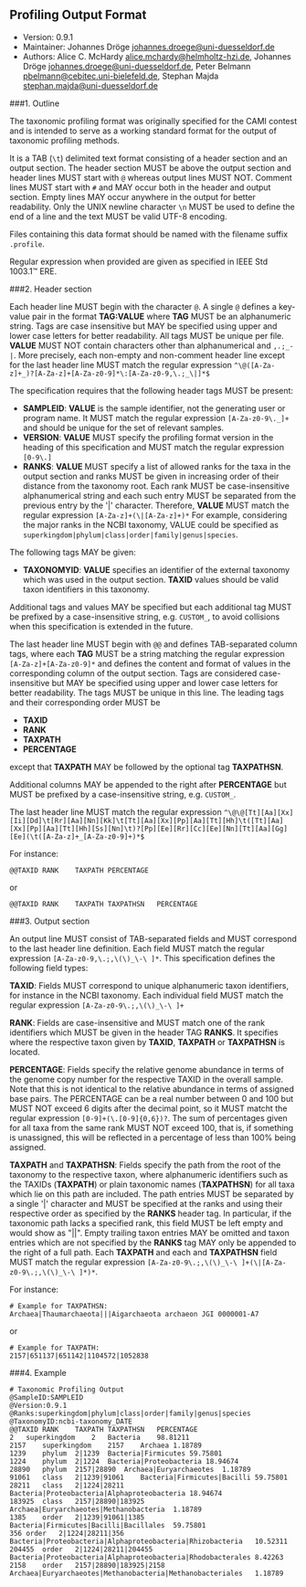 ## Profiling Output Format 

  * Version:    0.9.1
  * Maintainer: Johannes Dröge <johannes.droege@uni-duesseldorf.de>
  * Authors:    Alice C. McHardy <alice.mchardy@helmholtz-hzi.de>,  Johannes Dröge <johannes.droege@uni-duesseldorf.de>, Peter Belmann <pbelmann@cebitec.uni-bielefeld.de>, Stephan Majda <stephan.majda@uni-duesseldorf.de>

###1. Outline

The taxonomic profiling format was originally specified for the CAMI contest
and is intended to serve as a working standard format for the output of
taxonomic profiling methods.

It is a TAB (`\t`) delimited text format consisting of a header section and an
output section. The header section MUST be above the output section and header
lines MUST start with `@` whereas output lines MUST NOT. Comment lines MUST
start with `#` and MAY occur both in the header and output section. Empty lines
MAY occur anywhere in the output for better readability. Only the UNIX newline
character `\n` MUST be used to define the end of a line and the text MUST be
valid UTF-8 encoding.

Files containing this data format should be named with the filename suffix `.profile`.

Regular expression when provided are given as specified in IEEE Std 1003.1™ ERE.

###2. Header section

Each header line MUST begin with the character `@`. A single `@` defines a
key-value pair in the format **TAG:VALUE** where **TAG** MUST be an
alphanumeric string. Tags are case insensitive but MAY be specified using upper
and lower case letters for better readability. All tags MUST be unique per file.
 **VALUE** MUST NOT contain characters other than alphanumerical and `,.;_-|`.
More precisely, each non-empty and non-comment header line except for the last
header line MUST match the regular expression `^\@([A-Za-z]+_)?[A-Za-z]+[A-Za-z0-9]*\:[A-Za-z0-9,\.;_\|]*$`

The specification requires that the following header tags MUST be present:

  * **SAMPLEID**: **VALUE** is the sample identifier, not the generating user or
  program name. It MUST match the regular expression `[A-Za-z0-9\._]+` and should
  be unique for the set of relevant samples.
  * **VERSION**: **VALUE** MUST specify the profiling format version in the heading
  of this specification and MUST match the regular expression `[0-9\.]`
  * **RANKS**: **VALUE** MUST specify a list of allowed ranks for the
  taxa in the output section and ranks MUST be given in increasing order of their
  distance from the taxonomy root. Each rank MUST be case-insensitive alphanumerical
  string and each such entry MUST be separated from the previous entry by the '|'
  character. Therefore, **VALUE** MUST match the regular expression `[A-Za-z]+(\|[A-Za-z]+)*`
  For example, considering the major ranks in the NCBI taxonomy, VALUE could be
  specified as `superkingdom|phylum|class|order|family|genus|species`.

The following tags MAY be given:

  * **TAXONOMYID**: **VALUE** specifies an identifier of the external taxonomy
  which was used in the output section. **TAXID** values should be valid
  taxon identifiers in this taxonomy.
  
Additional tags and values MAY be specified but each additional tag MUST be
prefixed by a case-insensitive string, e.g. `CUSTOM_`, to avoid collisions when
this specification is extended in the future.

The last header line MUST begin with `@@` and defines TAB-separated column tags,
where each **TAG** MUST be a string matching the regular expression
`[A-Za-z]+[A-Za-z0-9]*` and defines the content and format of values in the
corresponding column of the output section. Tags are considered case-insensitive
but MAY be specified using upper and lower case letters for better readability.
The tags MUST be unique in this line. The leading tags and their corresponding
order MUST be

  * **TAXID**
  * **RANK**
  * **TAXPATH**
  * **PERCENTAGE**

except that **TAXPATH** MAY be followed by the optional tag **TAXPATHSN**.

Additional columns MAY be appended to the right after **PERCENTAGE** but MUST be
prefixed by a case-insensitive string, e.g. `CUSTOM_`.

The last header line MUST match the regular expression `^\@\@[Tt][Aa][Xx][Ii][Dd]\t[Rr][Aa][Nn][Kk]\t[Tt][Aa][Xx][Pp][Aa][Tt][Hh]\t([Tt][Aa][Xx][Pp][Aa][Tt][Hh][Ss][Nn]\t)?[Pp][Ee][Rr][Cc][Ee][Nn][Tt][Aa][Gg][Ee](\t([A-Za-z]+_[A-Za-z0-9]+)*$`

For instance:

    @@TAXID	RANK	TAXPATH	PERCENTAGE

or

    @@TAXID	RANK	TAXPATH	TAXPATHSN	PERCENTAGE

###3. Output section

An output line MUST consist of TAB-separated fields and MUST correspond to
the last header line definition. Each field MUST match the regular expression
`[A-Za-z0-9,\.;,\(\)_\-\ ]*`. This specification defines the following field types:

**TAXID**: Fields MUST correspond to unique alphanumeric taxon identifiers,
for instance in the NCBI taxonomy. Each individual field MUST match the
regular expression `[A-Za-z0-9\.;,\(\)_\-\ ]+`

**RANK**: Fields are case-insensitive and MUST match one of the rank identifiers
which MUST be given in the header TAG **RANKS**. It specifies where the respective
taxon given by **TAXID**, **TAXPATH** or **TAXPATHSN** is located.

**PERCENTAGE**: Fields specify the relative genome abundance in terms of the
genome copy number for the respective TAXID in the overall sample. Note that this
is not identical to the relative abundance in terms of assigned base pairs.
The PERCENTAGE can be a real number between 0 and 100 but MUST NOT exceed 6 digits
after the decimal point, so it MUST matcht the regular expression
`[0-9]+(\.[0-9]{0,6})?`. The sum of percentages given for all taxa from the same
rank MUST NOT exceed 100, that is, if something is unassigned, this will be
reflected in a percentage of less than 100% being assigned.

**TAXPATH** and **TAXPATHSN**: Fields specify the path from the root of the
taxonomy to the respective taxon, where alphanumeric identifiers such as the
TAXIDs (**TAXPATH**) or plain taxonomic names (**TAXPATHSN**) for all taxa
which lie on this path are included. The path entries MUST be separated by a
single '|' character and MUST be specified at the ranks and using their
respective order as specified by the **RANKS** header tag. In particular, if
the taxonomic path lacks a specified rank, this field MUST be left empty and
would show as "||". Empty trailing taxon entries MAY be omitted and taxon
entries which are not specified by the **RANKS** tag MAY only be appended to
the right of a full path. Each **TAXPATH** and each and **TAXPATHSN** field MUST
match the regular expression `[A-Za-z0-9\.;,\(\)_\-\ ]+(\|[A-Za-z0-9\.;,\(\)_\-\ ]*)*`.

For instance:

    # Example for TAXPATHSN:
    Archaea|Thaumarchaeota|||Aigarchaeota archaeon JGI 0000001-A7

or

    # Example for TAXPATH:
    2157|651137|651142|1104572|1052838


###4. Example

    # Taxonomic Profiling Output
    @SampleID:SAMPLEID
    @Version:0.9.1
    @Ranks:superkingdom|phylum|class|order|family|genus|species
    @TaxonomyID:ncbi-taxonomy_DATE
    @@TAXID	RANK	TAXPATH	TAXPATHSN	PERCENTAGE
    2	superkingdom	2	Bacteria	98.81211
    2157	superkingdom	2157	Archaea	1.18789
    1239	phylum	2|1239	Bacteria|Firmicutes	59.75801
    1224	phylum	2|1224	Bacteria|Proteobacteria	18.94674
    28890	phylum	2157|28890	Archaea|Euryarchaeotes	1.18789
    91061	class	2|1239|91061	Bacteria|Firmicutes|Bacilli	59.75801
    28211	class	2|1224|28211	Bacteria|Proteobacteria|Alphaproteobacteria	18.94674
    183925	class	2157|28890|183925	Archaea|Euryarchaeotes|Methanobacteria	1.18789
    1385	order	2|1239|91061|1385	Bacteria|Firmicutes|Bacilli|Bacillales	59.75801
    356	order	2|1224|28211|356	Bacteria|Proteobacteria|Alphaproteobacteria|Rhizobacteria	10.52311
    204455	order	2|1224|28211|204455	Bacteria|Proteobacteria|Alphaproteobacteria|Rhodobacterales	8.42263
    2158	order	2157|28890|183925|2158	Archaea|Euryarchaeotes|Methanobacteria|Methanobacteriales	1.18789
